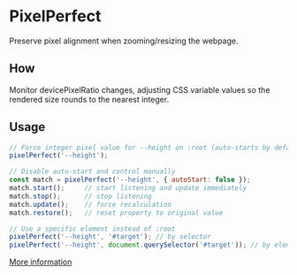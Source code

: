 # PixelPerfect

Preserve pixel alignment when zooming/resizing the webpage.

## How

Monitor devicePixelRatio changes, adjusting CSS variable values so the rendered size rounds to the nearest integer.

## Usage

```js
// Force integer pixel value for --height on :root (auto-starts by default)
pixelPerfect('--height');

// Disable auto-start and control manually
const match = pixelPerfect('--height', { autoStart: false });
match.start();     // start listening and update immediately
match.stop();      // stop listening
match.update();    // force recalculation
match.restore();   // reset property to original value

// Use a specific element instead of :root
pixelPerfect('--height', '#target'); // by selector
pixelPerfect('--height', document.querySelector('#target')); // by element
```
[More information](https://miragecraft.com/projects/pixelperfect)
